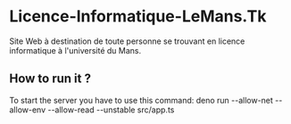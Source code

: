 # Licence-Informatique-LeMans.Tk
Site Web à destination de toute personne se trouvant en licence informatique à l'université du Mans.

## How to run it ?
To start the server you have to use this command: deno run --allow-net --allow-env --allow-read --unstable src/app.ts